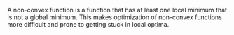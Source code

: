 A non-convex function is a function that has at least one local minimum that is not a global minimum. This makes optimization of non-convex functions more difficult and prone to getting stuck in local optima.